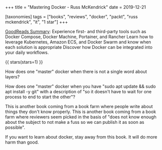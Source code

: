 +++
title = "Mastering Docker -  Russ McKendrick"
date = 2019-12-21

[taxonomies]
tags = ["books", "reviews", "docker", "packt", "russ mckendrick", "it", 
"1 star"]
+++

[GoodReads Summary](https://www.goodreads.com/book/show/35820617-mastering-docker---second-edition):
Experience first- and third-party tools such as Docker Compose, Docker
Machine, Portainer, and Rancher Learn how to leverage Kubernetes, Amazon ECS,
and Docker Swarm and know when each solution is appropriate Discover how
Docker can be integrated into your daily workflows.

<!-- more -->

{{ stars(stars=1) }}

How does one "master" docker when there is not a single word about layers?

How does one "master" docker when you have "sudo apt update && sudo apt
install -y git" with a description of "so it doesn't have to wait for one
process to end to start the other"?

This is another book coming from a book farm where people write about things
they don't know properly. This is another book coming from a book farm where
reviewers seem picked in the basis of "does not know enough about the subject
to not make a fuss so we can publish it as soon as possible".

If you want to learn about docker, stay away from this book. It will do more
harm than good.
